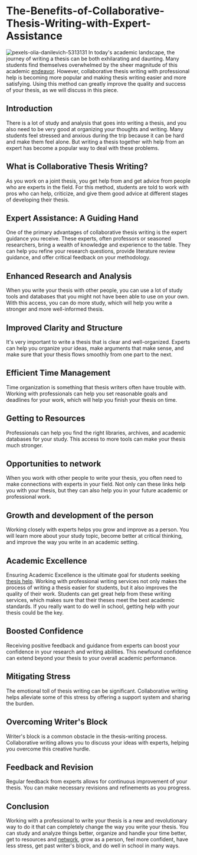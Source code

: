 # The-Benefits-of-Collaborative-Thesis-Writing-with-Expert-Assistance
![pexels-olia-danilevich-5313131](https://github.com/ukedubirdiee/The-Benefits-of-Collaborative-Thesis-Writing-with-Expert-Assistance/assets/135038588/3880d38d-91ef-474b-b026-543c5cf08e95)
In today's academic landscape, the journey of writing a thesis can be both exhilarating and daunting. Many students find themselves overwhelmed by the sheer magnitude of this academic <a href="https://en.wikipedia.org/wiki/Endeavour">endeavor</a>. However, collaborative thesis writing with professional help is becoming more popular and making thesis writing easier and more satisfying. Using this method can greatly improve the quality and success of your thesis, as we will discuss in this piece.
## Introduction
There is a lot of study and analysis that goes into writing a thesis, and you also need to be very good at organizing your thoughts and writing. Many students feel stressed and anxious during the trip because it can be hard and make them feel alone. But writing a thesis together with help from an expert has become a popular way to deal with these problems.
## What is Collaborative Thesis Writing?
As you work on a joint thesis, you get help from and get advice from people who are experts in the field. For this method, students are told to work with pros who can help, criticize, and give them good advice at different stages of developing their thesis.
## Expert Assistance: A Guiding Hand
One of the primary advantages of collaborative thesis writing is the expert guidance you receive. These experts, often professors or seasoned researchers, bring a wealth of knowledge and experience to the table. They can help you refine your research questions, provide literature review guidance, and offer critical feedback on your methodology.
## Enhanced Research and Analysis
When you write your thesis with other people, you can use a lot of study tools and databases that you might not have been able to use on your own. With this access, you can do more study, which will help you write a stronger and more well-informed thesis.
## Improved Clarity and Structure
It's very important to write a thesis that is clear and well-organized. Experts can help you organize your ideas, make arguments that make sense, and make sure that your thesis flows smoothly from one part to the next.
## Efficient Time Management
Time organization is something that thesis writers often have trouble with. Working with professionals can help you set reasonable goals and deadlines for your work, which will help you finish your thesis on time.
## Getting to Resources
Professionals can help you find the right libraries, archives, and academic databases for your study. This access to more tools can make your thesis much stronger.
## Opportunities to network
When you work with other people to write your thesis, you often need to make connections with experts in your field. Not only can these links help you with your thesis, but they can also help you in your future academic or professional work.
## Growth and development of the person
Working closely with experts helps you grow and improve as a person. You will learn more about your study topic, become better at critical thinking, and improve the way you write in an academic setting.
## Academic Excellence
Ensuring Academic Excellence is the ultimate goal for students seeking <a href="https://essays.edubirdie.com/thesis-writing">thesis help</a>. Working with professional writing services not only makes the process of writing a thesis easier for students, but it also improves the quality of their work. Students can get great help from these writing services, which makes sure that their theses meet the best academic standards. If you really want to do well in school, getting help with your thesis could be the key.
## Boosted Confidence
Receiving positive feedback and guidance from experts can boost your confidence in your research and writing abilities. This newfound confidence can extend beyond your thesis to your overall academic performance.
## Mitigating Stress
The emotional toll of thesis writing can be significant. Collaborative writing helps alleviate some of this stress by offering a support system and sharing the burden.
## Overcoming Writer's Block
Writer's block is a common obstacle in the thesis-writing process. Collaborative writing allows you to discuss your ideas with experts, helping you overcome this creative hurdle.
## Feedback and Revision
Regular feedback from experts allows for continuous improvement of your thesis. You can make necessary revisions and refinements as you progress.
## Conclusion
Working with a professional to write your thesis is a new and revolutionary way to do it that can completely change the way you write your thesis. You can study and analyze things better, organize and handle your time better, get to resources and <a href="https://fcit.usf.edu/network/chap1/chap1.htm">network</a>, grow as a person, feel more confident, have less stress, get past writer's block, and do well in school in many ways.
